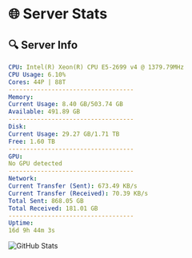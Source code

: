 # 🌐 Server Stats
## 🔍 Server Info
```yaml
CPU: Intel(R) Xeon(R) CPU E5-2699 v4 @ 1379.79MHz
CPU Usage: 6.10%
Cores: 44P | 88T
-----------------------------------
Memory:
Current Usage: 8.40 GB/503.74 GB
Available: 491.89 GB
-----------------------------------
Disk:
Current Usage: 29.27 GB/1.71 TB
Free: 1.60 TB
-----------------------------------
GPU:
No GPU detected
-----------------------------------
Network:
Current Transfer (Sent): 673.49 KB/s
Current Transfer (Received): 70.39 KB/s
Total Sent: 868.05 GB
Total Received: 181.01 GB
-----------------------------------
Uptime:
16d 9h 44m 3s
```
![GitHub Stats](https://img.shields.io/badge/Updated-2025-05-06_02:52:51-blue)